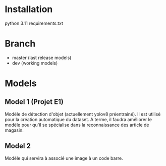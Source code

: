 # Installation

python 3.11
requirements.txt

# Branch

+ master (last release models)
+ dev (working models)

# Models

## Model 1 (Projet E1)


Modèle de détection d'objet (actuellement yolov8 préentrainé). Il est utilisé pour la création automatique du dataset.
A terme, il faudra améliorer le modèle pour qu'il se spécialise dans la reconnaissance des article de magasin. 

## Model 2 

Modèle qui servira à associé une image à un code barre. 

